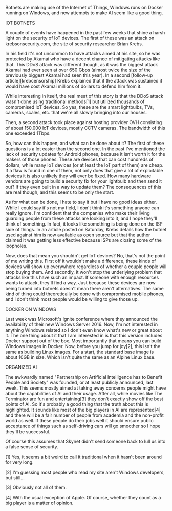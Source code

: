 Botnets are making use of the Internet of Things, Windows runs on Docker running on Windows, and new attempts to make AI seem like a good thing.



IOT BOTNETS


A couple of events have happened in the past few weeks that shine a harsh light on the security of IoT devices. The first of these was an attack on krebsonsecurity.com, the site of security researcher Brian Krebs.

In his field it's not uncommon to have attacks aimed at his site, so he was protected by Akamai who have a decent chance of mitigating attacks like that. This DDoS attack was different though, as it was the biggest attack Akamai had ever seen at over 650 Gbps (almost twice the size of the previously biggest Akamai had seen this year). In a second [follow-up article][krebcensorship] Krebs explained that if the attack was sustained it would have cost Akamai millions of dollars to defend him from it.

While interesting in itself, the real meat of this story is that the DDoS attack wasn't done using traditional methods[1] but utilized thousands of compromised IoT devices. So yes, these are the smart lightbulbs, TVs, cameras, scales, etc. that we're all slowly bringing into our houses.

Then, a second attack took place against hosting provider OVH consisting of about 150.000 IoT devices, mostly CCTV cameras. The bandwidth of this one exceeded 1Tbps.

So, how can this happen, and what can be done about it? The first of these questions is a lot easier than the second one. In the past I've mentioned the lack of security updates for Android phones, because it isn't worth it for the makers of those phones. These are devices that can cost hundreds of dollars, while many IoT devices (or at least the IoT part of them) are cheap. If a flaw is found in one of them, not only does that give a lot of exploitable devices it is also unlikely they will ever be fixed. How many hardware vendors are going to build a security fix for your lightbulb and then send it out? If they even built in a way to update them? The consequences of this are real though, and this seems to be only the start.

As for what can be done, I hate to say it but I have no good ideas either. While I could say it's not my field, I don't think it's something anyone can really ignore. I'm confident that the companies who make their living guarding people from these attacks are looking into it, and I hope they'll think of something. In fact, it looks like something is being done on the ISP side of things. In an article posted on Saturday, Krebs details how the botnet used against him is now available as open source but that the author claimed it was getting less effective because ISPs are closing some of the loopholes.

Now, does that mean you shouldn't get IoT devices? No, that's not the point of me writing this. First off it wouldn't make a difference, these kinds of devices will show up everywhere regardless of whether a couple people will stop buying them. And secondly, it won't stop the underlying problem that attacks like this have such an impact. If someone with enough resources wants to attack, they'll find a way. Just because these devices are now being turned into botnets doesn't mean there aren't alternatives. The same kind of thing could theoretically be done with compromised mobile phones, and I don't think most people would be willing to give those up.



DOCKER ON WINDOWS


Last week was Microsoft's Ignite conference where they announced the availability of their new Windows Server 2016. Now, I'm not interested in anything Windows related so I don't even know what's new or great about it. The one thing about it that I am interested in is that this version includes Docker support out of the box. Most importantly that means you can build Windows images in Docker. Now, before you jump for joy[2], this isn't the same as building Linux images. For a start, the standard base image is about 10GB in size. Which isn't quite the same as an Alpine Linux base.



ORGANIZED AI


The awkwardly named "Partnership on Artificial Intelligence has to Benefit People and Society" was founded, or at least publicly announced, last week. This seems mostly aimed at taking away concerns people might have about the capabilities of AI and their usage. After all, while movies like The Terminator are fun and entertaining[3] they don't exactly show off the best points of AI. So it's probably a good thing that the truth about this is highlighted. It sounds like most of the big players in AI are represented[4] and there will be a fair number of people from academia and the non-profit world as well. If these people do their jobs well it should ensure public acceptance of things such as self-driving cars will go smoother so I hope they'll be successful.

Of course this assumes that Skynet didn't send someone back to lull us into a false sense of security.

[1] Yes, it seems a bit weird to call it traditional when it hasn't been around for very long.

[2] I'm guessing most people who read my site aren't Windows developers, but still...

[3] Obviously not all of them.

[4] With the usual exception of Apple. Of course, whether they count as a big player is a matter of opinion.

